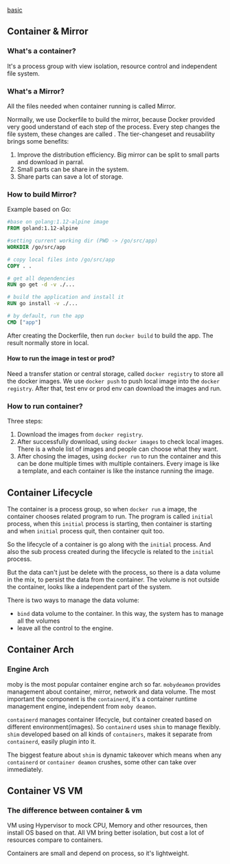 [basic](https://www.infoq.cn/article/te70FlSyxhltL1Cr7gzM)

## Container & Mirror

### What's a container?   

It's a process group with view isolation, resource control and independent file system.

### What's a Mirror?

All the files needed when container running is called Mirror.

Normally, we use Dockerfile to build the mirror, because Docker provided very good understand of each step of the process. Every step changes the file system, these changes are called <changeset>.  The tier-changeset and reusability brings some benefits:

1. Improve the distribution efficiency. Big mirror can be split to small parts and download in parral.
2. Small parts can be share in the system.
3. Share parts can save a lot of storage.

### How to build Mirror?

Example based on Go:  

```dockerfile
#base on golang:1.12-alpine image
FROM goland:1.12-alpine

#setting current working dir (PWD -> /go/src/app)
WORKDIR /go/src/app

# copy local files into /go/src/app
COPY . .

# get all dependencies
RUN go get -d -v ./...

# build the application and install it
RUN go install -v ./...

# by default, run the app
CMD ["app"]
```

After creating the Dockerfile, then run `docker build` to build the app. The result normally store in local.

#### How to run the image in test or prod?

Need a transfer station or central storage, called `docker registry` to store all the docker images. We use `docker push` to push local image into the `docker registry`. After that, test env or prod env can download the images and run.

### How to run container?

Three steps:

1. Download the images from `docker registry`.
2. After successfully download, using `docker images` to check local images. There is a whole list of images and people can choose what they want.
3. After chosing the images, using `docker run` to run the container and this can be done multiple times with multiple containers. Every image is like a template, and each container is like the instance running the image. 

## Container Lifecycle

The container is a process group, so when `docker run` a image, the container chooses related program to run. The program is called `initial` process, when this `initial` process is starting, then container is starting and when `initial` process quit, then container quit too.

So the lifecycle of a container is go along with the `initial` process. And also the sub process created during the lifecycle is related to the `initial` process. 

But the data can't just be delete with the process, so there is a data volume in the mix, to persist the data from the container. The volume is not outside the container, looks like a independent part of the system. 

There is two ways to manage the data volume:

* `bind` data volume to the container. In this way, the system has to manage all the volumes
* leave all the control to the engine.

## Container Arch

### Engine Arch

moby is the most popular container engine arch so far. `mobydeamon` provides management about container, mirror, network and data volume. The most important the component is the `containerd`, it's a container runtime management engine, independent from `moby deamon`.

`containerd` manages container lifecycle, but container created based on different environment(images). So `containerd` uses `shim` to manage flexibly. `shim` developed based on all kinds of `containers`,  makes it separate from `containerd`, easily plugin into it.

The biggest feature about `shim` is dynamic takeover which means when any `containerd` or `container deamon` crushes, some other can take over immediately. 

## Container VS VM

### The difference between container & vm

VM using Hypervisor to mock CPU, Memory and other resources,  then install OS based on that. All VM bring better isolation, but cost a lot of resources compare to containers. 

Containers are small and depend on process, so it's lightweight. 





